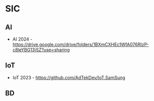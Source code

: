 
# SIC

## AI
- AI 2024 - https://drive.google.com/drive/folders/1BXmCXHEc1WfA076RIzP-c8leYBG13jSZ?usp=sharing  

  
## IoT 
- IoT 2023 - https://github.com/AdTekDev/IoT.SamSung 



   
## BD 

